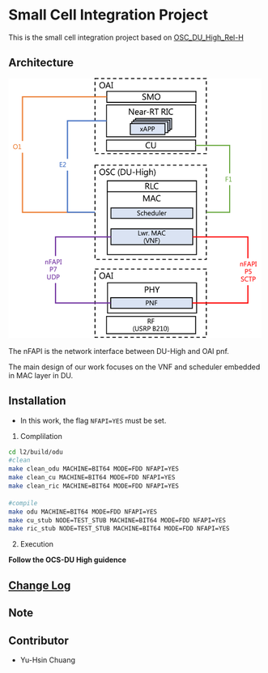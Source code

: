 # Small Cell Integration Project
This is the small cell integration project based on [OSC_DU_High_Rel-H](https://docs.o-ran-sc.org/projects/o-ran-sc-o-du-l2/en/latest/overview.html)


## Architecture
<img src="graph/architecture.png" alt="drawing" width="500"/>

The nFAPI is the network interface between DU-High and OAI pnf.

The main design of our work focuses on the VNF and scheduler embedded in MAC layer in DU.

## Installation
* In this work, the flag `NFAPI=YES` must be set.

1. Complilation
```sh
cd l2/build/odu
#clean
make clean_odu MACHINE=BIT64 MODE=FDD NFAPI=YES
make clean_cu MACHINE=BIT64 MODE=FDD NFAPI=YES
make clean_ric MACHINE=BIT64 MODE=FDD NFAPI=YES

#compile
make odu MACHINE=BIT64 MODE=FDD NFAPI=YES
make cu_stub NODE=TEST_STUB MACHINE=BIT64 MODE=FDD NFAPI=YES
make ric_stub NODE=TEST_STUB MACHINE=BIT64 MODE=FDD NFAPI=YES
```

2. Execution

**Follow the OCS-DU High guidence**

## [Change Log](./CHANGELOG.md)


## Note

## Contributor
* Yu-Hsin Chuang

